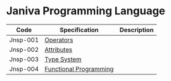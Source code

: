 # Janiva Programming Language

|Code| Specification |Description |
|----|----|----|
|Jnsp-001|[Operators](./jnsp-001-operators.md)||
|Jnsp-002|[Attributes](./jnsp-002-arributes.md)||
|Jnsp-003|[Type System](./jnsp-003-type-system.md)||
|Jnsp-004|[Functional Programming](./jsnp-004-functional.md)||